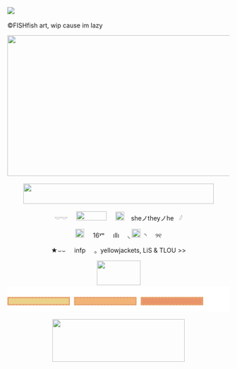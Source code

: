 ![](https://komarev.com/ghpvc/?username=cauIfield&color=yellow)

©FISHfish art, wip cause im lazy

<p align="center">
  <img width="1000" height="320" src="https://github.com/user-attachments/assets/a05406aa-e51a-496c-ac08-295f0d9be4ab">
</p>

<p align="center">
  <img width="432" height="46" src="https://64.media.tumblr.com/fbb68eac3054c5f7ea220642a269c8c1/1caf13684d6b5f83-cf/s500x750/be62998c68af9f7bcd56d520b8f4c8730982da9a.gif">
</p>

<p align="center">𓎟𓎟 &nbsp; &nbsp; <img width="69" height="21" src="https://github.com/user-attachments/assets/9049f289-8761-421f-bda3-c023d5be8b09"> &nbsp; &nbsp; <img width="20" height="20" src="https://64.media.tumblr.com/5d57f8dc2abc56842f777078a86abf40/a8c00a2dc332b783-ec/s75x75_c1/5895511862edd9c79cda859ee37fa09a382a5167.gifv"

&nbsp; &nbsp; sheノtheyノhe &nbsp; 𓆪

<p align="center"><img width="20" height="20" src="https://64.media.tumblr.com/93fcc5f9ce834961539fb2b801c60208/227ca944526be4dc-6b/s75x75_c1/65f22b074868d4f92a76f1709618fb4ede473148.gifv" </p> &nbsp; &nbsp; 16ʸᵒ &nbsp; &nbsp; ıllı &nbsp; &nbsp; ◟ <img width="20" height="20" src= "https://github.com/user-attachments/assets/35fe8c9f-9d86-4581-b343-6daf5998db26"
"

&nbsp; ◝ &nbsp; &nbsp; ୨୧

<p align="center">★⌣⌣  &nbsp; &nbsp; infp &nbsp; &nbsp; 。yellowjackets, LiS & TLOU >>

<p align="center"> <img width="99" height="56" src="https://github.com/user-attachments/assets/c10740eb-b514-4e4f-96a3-79674c99c6a2"


![marquee](images/svg/marquee.svg)

<p align="center">
  <img width="300" height="97" src="https://github.com/user-attachments/assets/d1eaea35-4402-468a-97fe-e856717cfe43">
</p> 



















